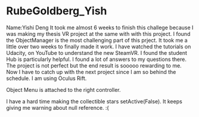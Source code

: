 # RubeGoldberg_Yish


Name:Yishi Deng It took me almost 6 weeks to finish this challege because I was making my thesis VR project at the same with with this project.
I found the ObjectManager is the most challenging part of this prject. It took me a little over two weeks to finally made it work. I have watched the tutorials on Udacity, on YouTube to understand the new SteamVR. I found the student Hub is particularly helpful. I found a lot of answers to my questions there. The project is not perfect but the end result is sooooo rewarding to me.
Now I have to catch up with the next project since I am so behind the schedule.
I am using Oculus Rift.


Object Menu is attached to the right controller.

I have a hard time making the collectible stars setActive(False). It keeps giving me warning about null reference. :(
